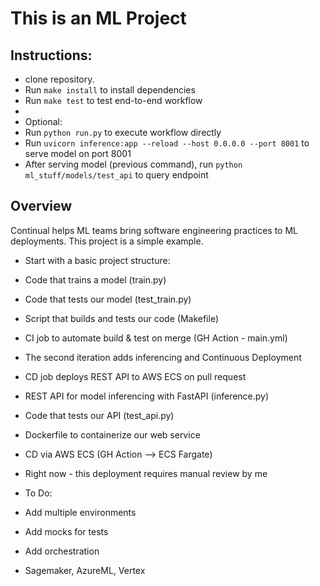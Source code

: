 # This is an ML Project

## Instructions:
* clone repository.
* Run `make install` to install dependencies
* Run `make test` to test end-to-end workflow
* 
* Optional: 
 * Run `python run.py` to execute workflow directly
 * Run `uvicorn inference:app --reload --host 0.0.0.0 --port 8001` to serve model on port 8001
 * After serving model (previous command), run `python ml_stuff/models/test_api` to query endpoint

## Overview
Continual helps ML teams bring software engineering practices to ML deployments. This project is a simple example.

* Start with a basic project structure:
 * Code that trains a model (train.py)
 * Code that tests our model (test_train.py)
 * Script that builds and tests our code (Makefile)
 * CI job to automate build & test on merge (GH Action - main.yml)

* The second iteration adds inferencing and Continuous Deployment
 * CD job deploys REST API to AWS ECS on pull request
 * REST API for model inferencing with FastAPI (inference.py)
 * Code that tests our API (test_api.py)
 * Dockerfile to containerize our web service 
 * CD via AWS ECS (GH Action --> ECS Fargate)
 * Right now - this deployment requires manual review by me

 * To Do:
  * Add multiple environments
  * Add mocks for tests
  * Add orchestration
  * Sagemaker, AzureML, Vertex
